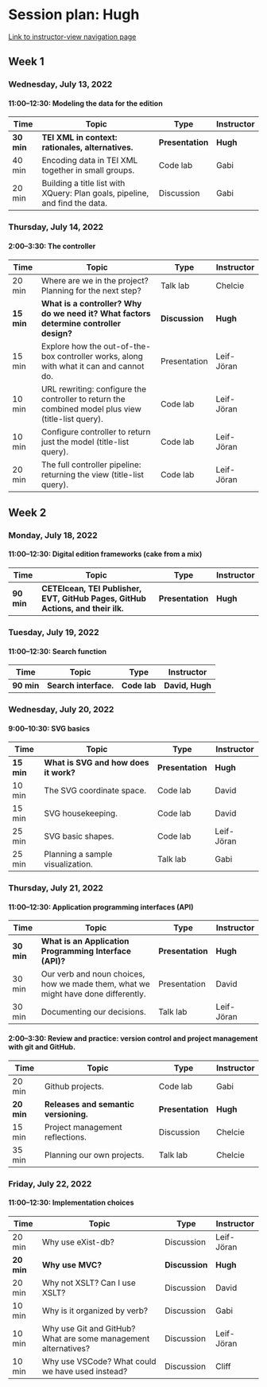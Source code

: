 # Session plan: Hugh

[Link to instructor-view navigation page](daily_instructor_view.md)

## Week 1

### Wednesday, July 13, 2022

#### 11:00–12:30: Modeling the data for the edition

Time | Topic | Type | Instructor
---- | ---- | ---- | ---- 
**30 min** | **TEI XML in context: rationales, alternatives.** | **Presentation** | **Hugh**
40 min | Encoding data in TEI XML together in small groups. | Code lab | Gabi
20 min | Building a title list with XQuery: Plan goals, pipeline, and find the data. | Discussion | Gabi

### Thursday, July 14, 2022

#### 2:00–3:30: The controller

Time | Topic | Type | Instructor
---- | ---- | ---- | ---- 
20 min | Where are we in the project? Planning for the next step? | Talk lab | Chelcie
**15 min** | **What is a controller? Why do we need it? What factors determine controller design?** | **Discussion** | **Hugh**
15 min | Explore how the out-of-the-box controller works, along with what it can and cannot do. | Presentation | Leif-Jöran
10 min | URL rewriting: configure the controller to return the combined model plus view (title-list query). | Code lab | Leif-Jöran
10 min | Configure controller to return just the model (title-list query). | Code lab | Leif-Jöran
20 min | The full controller pipeline: returning the view (title-list query). | Code lab | Leif-Jöran

## Week 2

### Monday, July 18, 2022

#### 11:00–12:30: Digital edition frameworks (cake from a mix)

Time | Topic | Type | Instructor
---- | ---- | ---- | ---- 
**90 min** | **CETEIcean, TEI Publisher, EVT, GitHub Pages, GitHub Actions, and their ilk.** | **Presentation** | **Hugh**

### Tuesday, July 19, 2022

#### 11:00–12:30: Search function

Time | Topic | Type | Instructor
---- | ---- | ---- | ---- 
**90 min** | **Search interface.** | **Code lab** | **David, Hugh**

### Wednesday, July 20, 2022

#### 9:00–10:30: SVG basics

Time | Topic | Type | Instructor
---- | ---- | ---- | ---- 
**15 min** | **What is SVG and how does it work?** | **Presentation** | **Hugh**
10 min | The SVG coordinate space. | Code lab | David
15 min | SVG housekeeping. | Code lab | David
25 min | SVG basic shapes. | Code lab | Leif-Jöran
25 min | Planning a sample visualization. | Talk lab | Gabi

### Thursday, July 21, 2022

#### 11:00–12:30: Application programming interfaces (API)

Time | Topic | Type | Instructor
---- | ---- | ---- | ---- 
**30 min** | **What is an Application Programming Interface (API)?** | **Presentation** | **Hugh**
30 min | Our verb and noun choices, how we made them, what we might have done differently. | Presentation | David
30 min | Documenting our decisions. | Talk lab | Leif-Jöran

#### 2:00–3:30: Review and practice: version control and project management with git and GitHub.

Time | Topic | Type | Instructor
---- | ---- | ---- | ---- 
20 min | Github projects. | Code lab | Gabi
**20 min** | **Releases and semantic versioning.** | **Presentation** | **Hugh**
15 min | Project management reflections. | Discussion | Chelcie
35 min | Planning our own projects. | Talk lab | Chelcie

### Friday, July 22, 2022

#### 11:00–12:30: Implementation choices

Time | Topic | Type | Instructor
---- | ---- | ---- | ---- 
20 min | Why use eXist-db? | Discussion | Leif-Jöran
**20 min** | **Why use MVC?** | **Discussion** | **Hugh**
20 min | Why not XSLT? Can I use XSLT? | Discussion | David
10 min | Why is it organized by verb? | Discussion | Gabi
10 min | Why use Git and GitHub? What are some management alternatives? | Discussion | Leif-Jöran
10 min | Why use VSCode? What could we have used instead? | Discussion | Cliff

